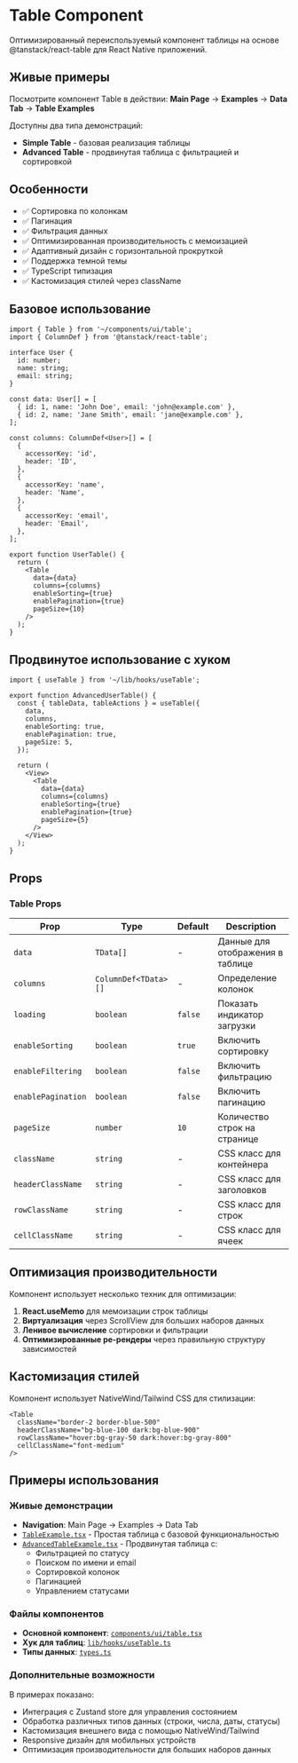 # Table Component

Оптимизированный переиспользуемый компонент таблицы на основе @tanstack/react-table для React Native приложений.

## Живые примеры

Посмотрите компонент Table в действии:
**Main Page** → **Examples** → **Data Tab** → **Table Examples**

Доступны два типа демонстраций:
- **Simple Table** - базовая реализация таблицы
- **Advanced Table** - продвинутая таблица с фильтрацией и сортировкой

## Особенности

- ✅ Сортировка по колонкам
- ✅ Пагинация
- ✅ Фильтрация данных
- ✅ Оптимизированная производительность с мемоизацией
- ✅ Адаптивный дизайн с горизонтальной прокруткой
- ✅ Поддержка темной темы
- ✅ TypeScript типизация
- ✅ Кастомизация стилей через className

## Базовое использование

```tsx
import { Table } from '~/components/ui/table';
import { ColumnDef } from '@tanstack/react-table';

interface User {
  id: number;
  name: string;
  email: string;
}

const data: User[] = [
  { id: 1, name: 'John Doe', email: 'john@example.com' },
  { id: 2, name: 'Jane Smith', email: 'jane@example.com' },
];

const columns: ColumnDef<User>[] = [
  {
    accessorKey: 'id',
    header: 'ID',
  },
  {
    accessorKey: 'name',
    header: 'Name',
  },
  {
    accessorKey: 'email',
    header: 'Email',
  },
];

export function UserTable() {
  return (
    <Table
      data={data}
      columns={columns}
      enableSorting={true}
      enablePagination={true}
      pageSize={10}
    />
  );
}
```

## Продвинутое использование с хуком

```tsx
import { useTable } from '~/lib/hooks/useTable';

export function AdvancedUserTable() {
  const { tableData, tableActions } = useTable({
    data,
    columns,
    enableSorting: true,
    enablePagination: true,
    pageSize: 5,
  });

  return (
    <View>
      <Table
        data={data}
        columns={columns}
        enableSorting={true}
        enablePagination={true}
        pageSize={5}
      />
    </View>
  );
}
```

## Props

### Table Props

| Prop | Type | Default | Description |
|------|------|---------|-------------|
| `data` | `TData[]` | - | Данные для отображения в таблице |
| `columns` | `ColumnDef<TData>[]` | - | Определение колонок |
| `loading` | `boolean` | `false` | Показать индикатор загрузки |
| `enableSorting` | `boolean` | `true` | Включить сортировку |
| `enableFiltering` | `boolean` | `false` | Включить фильтрацию |
| `enablePagination` | `boolean` | `false` | Включить пагинацию |
| `pageSize` | `number` | `10` | Количество строк на странице |
| `className` | `string` | - | CSS класс для контейнера |
| `headerClassName` | `string` | - | CSS класс для заголовков |
| `rowClassName` | `string` | - | CSS класс для строк |
| `cellClassName` | `string` | - | CSS класс для ячеек |

## Оптимизация производительности

Компонент использует несколько техник для оптимизации:

1. **React.useMemo** для мемоизации строк таблицы
2. **Виртуализация** через ScrollView для больших наборов данных
3. **Ленивое вычисление** сортировки и фильтрации
4. **Оптимизированные ре-рендеры** через правильную структуру зависимостей

## Кастомизация стилей

Компонент использует NativeWind/Tailwind CSS для стилизации:

```tsx
<Table
  className="border-2 border-blue-500"
  headerClassName="bg-blue-100 dark:bg-blue-900"
  rowClassName="hover:bg-gray-50 dark:hover:bg-gray-800"
  cellClassName="font-medium"
/>
```

## Примеры использования

### Живые демонстрации
- **Navigation**: Main Page → Examples → Data Tab
- [`TableExample.tsx`](../../../examples/components/TableExample.tsx) - Простая таблица с базовой функциональностью
- [`AdvancedTableExample.tsx`](../../../examples/components/AdvancedTableExample.tsx) - Продвинутая таблица с:
  - Фильтрацией по статусу
  - Поиском по имени и email
  - Сортировкой колонок
  - Пагинацией
  - Управлением статусами

### Файлы компонентов
- **Основной компонент**: [`components/ui/table.tsx`](../table.tsx)
- **Хук для таблиц**: [`lib/hooks/useTable.ts`](../../../lib/hooks/useTable.ts)
- **Типы данных**: [`types.ts`](./types.ts)

### Дополнительные возможности
В примерах показано:
- Интеграция с Zustand store для управления состоянием
- Обработка различных типов данных (строки, числа, даты, статусы)
- Кастомизация внешнего вида с помощью NativeWind/Tailwind
- Responsive дизайн для мобильных устройств
- Оптимизация производительности для больших наборов данных
